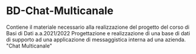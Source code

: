 # BD-Chat-Multicanale
Contiene il materiale necessario alla realizzazione del progetto del corso di Basi di Dati a.a.2021/2022
Progettazione e realizzazione di una base di dati di supporto ad una applicazione di messaggistica interna ad una azienda.
"Chat Multicanale"
